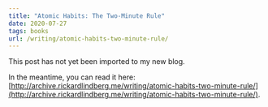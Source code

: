 ```yaml
---
title: "Atomic Habits: The Two-Minute Rule"
date: 2020-07-27
tags: books
url: /writing/atomic-habits-two-minute-rule/
---
```


This post has not yet been imported to my new blog.

In the meantime, you can read it here: [http://archive.rickardlindberg.me/writing/atomic-habits-two-minute-rule/](http://archive.rickardlindberg.me/writing/atomic-habits-two-minute-rule/).

